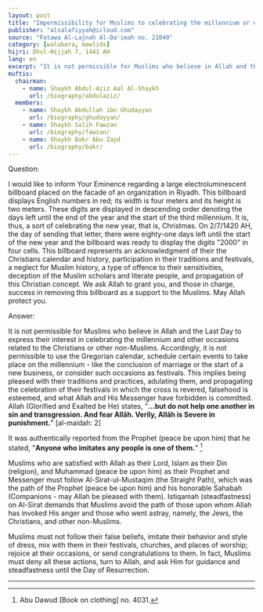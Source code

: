 ```yaml
---
layout: post
title: "Impermissibility for Muslims to celebrating the millennium or other occasions of Non-Muslims"
publisher: "alsalafiyyah@icloud.com"
source: "Fatawa Al-Lajnah Al-Da'imah no. 21040"
category: [walabara, mawlids]
hijri: Dhul-Hijjah 7, 1441 AH
lang: en
excerpt: "It is not permissible for Muslims who believe in Allah and the Last Day to express their interest in celebrating the millennium and other occasions related to the Christians or other non-Muslims"
muftis:
  chairman: 
    - name: Shaykh Abdul-Aziz Aal Al-Shaykh
      url: /biography/abdulaziz/
  members: 
    - name: Shaykh Abdullah ibn Ghudayyan
      url: /biography/ghudayyan/
    - name: Shaykh Salih Fawzan
      url: /biography/fawzan/
    - name: Shaykh Bakr Abu Zayd
      url: /biography/bakr/
---
```


Question: 

I would like to inform Your Eminence regarding a large electroluminescent billboard placed on the facade of an organization in Riyadh. This billboard displays English numbers in red; its width is four meters and its height is two meters. These digits are displayed in descending order denoting the days left until the end of the year and the start of the third millennium. It is, thus, a sort of celebrating the new year, that is, Christmas. On 2/7/1420 AH, the day of sending that letter, there were eighty-one days left until the start of the new year and the billboard was ready to display the digits "2000" in four cells. This billboard represents an acknowledgment of their the Christians calendar and history, participation in their traditions and festivals, a neglect for Muslim history, a type of offence to their sensitivities, deception of the Muslim scholars and literate people, and propagation of this Christian concept. We ask Allah to grant you, and those in charge, success in removing this billboard as a support to the Muslims. May Allah protect you.

Answer:

It is not permissible for Muslims who believe in Allah and the Last Day to express their interest in celebrating the millennium and other occasions related to the Christians or other non-Muslims. Accordingly, it is not permissible to use the Gregorian calendar, schedule certain events to take place on the millennium - like the conclusion of marriage or the start of a new business, or consider such occasions as festivals. This implies being pleased with their traditions and practices, adulating them, and propagating the celebration of their festivals in which the cross is revered, falsehood is esteemed, and what Allah and His Messenger have forbidden is committed. Allah (Glorified and Exalted be He) states, "**...but do not help one another in sin and transgression. And fear Allâh. Verily, Allâh is Severe in punishment.**" [al-maidah: 2]

It was authentically reported from the Prophet (peace be upon him) that he stated, "**Anyone who imitates any people is one of them.**" [^1] 

Muslims who are satisfied with Allah as their Lord, Islam as their Din (religion), and Muhammad (peace be upon him) as their Prophet and Messenger must follow Al-Sirat-ul-Mustaqim (the Straight Path), which was the path of the Prophet (peace be upon him) and his honorable Sahabah (Companions - may Allah be pleased with them). Istiqamah (steadfastness) on Al-Sirat demands that Muslims avoid the path of those upon whom Allah has invoked His anger and those who went astray, namely, the Jews, the Christians, and other non-Muslims. 

Muslims must not follow their false beliefs, imitate their behavior and style of dress, mix with them in their festivals, churches, and places of worship; rejoice at their occasions, or send congratulations to them. In fact, Muslims must deny all these actions, turn to Allah, and ask Him for guidance and steadfastness until the Day of Resurrection.

---
[^1]: Abu Dawud [Book on clothing] no. 4031.

